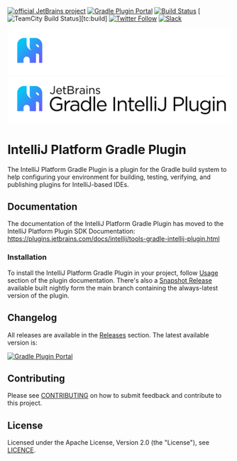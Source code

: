 [![official JetBrains project](https://jb.gg/badges/official.svg)][jb:github]
[![Gradle Plugin Portal](https://img.shields.io/gradle-plugin-portal/v/org.jetbrains.intellij?color=green&label=Gradle%20Plugin%20Portal&logo=gradle)][gradle-plugin-page]
[![Build Status](https://github.com/JetBrains/gradle-intellij-plugin/workflows/Build/badge.svg)][gh:build]
[![TeamCity Build Status](https://teamcity.jetbrains.com/app/rest/builds/buildType:(id:OpenSourceProjects_GradleIntellijPlugin_UnitTests),branch:%3Cdefault%3E/statusIcon)][tc:build]
[![Twitter Follow](https://img.shields.io/badge/follow-%40JBPlatform-1DA1F2?logo=twitter)][jb:twitter]
[![Slack](https://img.shields.io/badge/Slack-%23gradle--intellij--plugin-blue?style=flat-square&logo=Slack)][jb:slack]

![IntelliJ Platform Gradle Plugin](.github/readme/intellij-platform-gradle-plugin-dark.svg#gh-dark-mode-only)
![IntelliJ Platform Gradle Plugin](.github/readme/intellij-platform-gradle-plugin-light.svg#gh-light-mode-only)


# IntelliJ Platform Gradle Plugin
The IntelliJ Platform Gradle Plugin is a plugin for the Gradle build system to help configuring your environment for building, testing, verifying, and publishing plugins for IntelliJ-based IDEs.

## Documentation
The documentation of the IntelliJ Platform Gradle Plugin has moved to the IntelliJ Platform Plugin SDK Documentation:
https://plugins.jetbrains.com/docs/intellij/tools-gradle-intellij-plugin.html

### Installation
To install the IntelliJ Platform Gradle Plugin in your project, follow [Usage](https://plugins.jetbrains.com/docs/intellij/tools-gradle-intellij-plugin.html#usage) section of the plugin documentation.
There's also a [Snapshot Release](https://plugins.jetbrains.com/docs/intellij/tools-gradle-intellij-plugin.html#snapshot-release) available built nightly form the main branch containing the always-latest version of the plugin.

## Changelog
All releases are available in the [Releases](https://github.com/JetBrains/gradle-intellij-plugin/releases) section.
The latest available version is:

[![Gradle Plugin Portal](https://img.shields.io/gradle-plugin-portal/v/org.jetbrains.intellij?color=green&label=Gradle%20Plugin%20Portal&logo=gradle)](https://plugins.gradle.org/plugin/org.jetbrains.intellij)

## Contributing
Please see [CONTRIBUTING](./CONTRIBUTING.md) on how to submit feedback and contribute to this project.

## License
Licensed under the Apache License, Version 2.0 (the "License"), see [LICENCE](./LICENSE).

[gh:build]: https://github.com/JetBrains/gradle-intellij-plugin/actions/workflows/build.yml
[jb:github]: https://github.com/JetBrains/.github/blob/main/profile/README.md
[jb:slack]: https://plugins.jetbrains.com/slack
[jb:twitter]: https://twitter.com/JBPlatform
[tc:build]: https://teamcity.jetbrains.com/project/OpenSourceProjects_GradleIntellijPlugin?mode=builds
[gradle-plugin-page]: https://plugins.gradle.org/plugin/org.jetbrains.intellij
